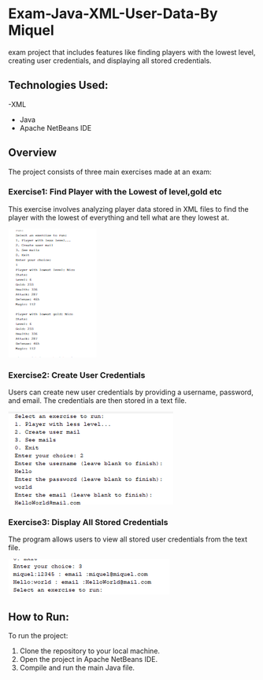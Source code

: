 # Exam-Java-XML-User-Data-By Miquel
exam project that includes features like finding players with the lowest level, creating user credentials, and displaying all stored credentials.

## Technologies Used:

-XML
- Java
- Apache NetBeans IDE

## Overview

The project consists of three main exercises made at an exam:

### Exercise1: Find Player with the Lowest of level,gold etc

This exercise involves analyzing player data stored in XML files to find the player with the lowest of everything and tell what are they lowest at.

![Player with Less Level](/Images/PlayerWithLess.png)

### Exercise2: Create User Credentials

Users can create new user credentials by providing a username, password, and email. The credentials are then stored in a text file.

![Create User](/Images/CreateUser.png)

### Exercise3: Display All Stored Credentials

The program allows users to view all stored user credentials from the text file.

![User Credentials](/Images/UserCredentials.png)

## How to Run:

To run the project:

1. Clone the repository to your local machine.
2. Open the project in Apache NetBeans IDE.
3. Compile and run the main Java file.


